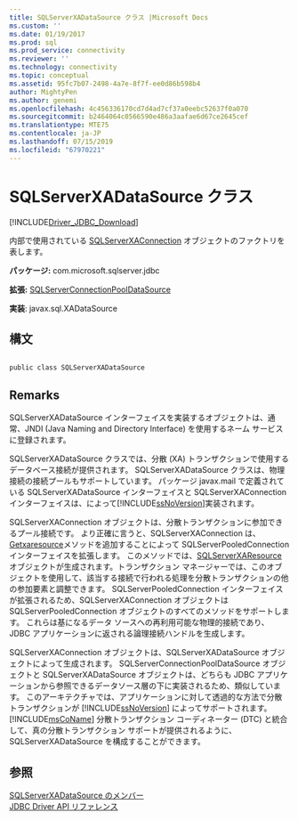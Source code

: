 ```yaml
---
title: SQLServerXADataSource クラス |Microsoft Docs
ms.custom: ''
ms.date: 01/19/2017
ms.prod: sql
ms.prod_service: connectivity
ms.reviewer: ''
ms.technology: connectivity
ms.topic: conceptual
ms.assetid: 95fc7b07-2498-4a7e-8f7f-ee0d86b598b4
author: MightyPen
ms.author: genemi
ms.openlocfilehash: 4c456336170cd7d4ad7cf37a0eebc52637f0a070
ms.sourcegitcommit: b2464064c0566590e486a3aafae6d67ce2645cef
ms.translationtype: MTE75
ms.contentlocale: ja-JP
ms.lasthandoff: 07/15/2019
ms.locfileid: "67970221"
---
```

# <a name="sqlserverxadatasource-class"></a>SQLServerXADataSource クラス
[!INCLUDE[Driver_JDBC_Download](../../../includes/driver_jdbc_download.md)]

  内部で使用されている [SQLServerXAConnection](../../../connect/jdbc/reference/sqlserverxaconnection-class.md) オブジェクトのファクトリを表します。  
  
 **パッケージ:** com.microsoft.sqlserver.jdbc  
  
 **拡張:** [SQLServerConnectionPoolDataSource](../../../connect/jdbc/reference/sqlserverconnectionpooldatasource-class.md)  
  
 **実装**: javax.sql.XADataSource  
  
## <a name="syntax"></a>構文  
  
```  
  
public class SQLServerXADataSource  
```  
  
## <a name="remarks"></a>Remarks  
 SQLServerXADataSource インターフェイスを実装するオブジェクトは、通常、JNDI (Java Naming and Directory Interface) を使用するネーム サービスに登録されます。  
  
 SQLServerXADataSource クラスでは、分散 (XA) トランザクションで使用するデータベース接続が提供されます。 SQLServerXADataSource クラスは、物理接続の接続プールもサポートしています。 パッケージ javax.mail で定義されている SQLServerXADataSource インターフェイスと SQLServerXAConnection インターフェイスは、によって[!INCLUDE[ssNoVersion](../../../includes/ssnoversion-md.md)]実装されます。  
  
 SQLServerXAConnection オブジェクトは、分散トランザクションに参加できるプール接続です。 より正確に言うと、SQLServerXAConnection は、 [Getxaresource](../../../connect/jdbc/reference/getxaresource-method-sqlserverxaconnection.md)メソッドを追加することによって SQLServerPooledConnection インターフェイスを拡張します。 このメソッドでは、[SQLServerXAResource](../../../connect/jdbc/reference/sqlserverxaresource-class.md) オブジェクトが生成されます。トランザクション マネージャーでは、このオブジェクトを使用して、該当する接続で行われる処理を分散トランザクションの他の参加要素と調整できます。 SQLServerPooledConnection インターフェイスが拡張されるため、SQLServerXAConnection オブジェクトは SQLServerPooledConnection オブジェクトのすべてのメソッドをサポートします。 これらは基になるデータ ソースへの再利用可能な物理的接続であり、JDBC アプリケーションに返される論理接続ハンドルを生成します。  
  
 SQLServerXAConnection オブジェクトは、SQLServerXADataSource オブジェクトによって生成されます。 SQLServerConnectionPoolDataSource オブジェクトと SQLServerXADataSource オブジェクトは、どちらも JDBC アプリケーションから参照できるデータソース層の下に実装されるため、類似しています。 このアーキテクチャでは、アプリケーションに対して透過的な方法で分散トランザクションが [!INCLUDE[ssNoVersion](../../../includes/ssnoversion-md.md)] によってサポートされます。 [!INCLUDE[msCoName](../../../includes/msconame_md.md)] 分散トランザクション コーディネーター (DTC) と統合して、真の分散トランザクション サポートが提供されるように、SQLServerXADataSource を構成することができます。  
  
## <a name="see-also"></a>参照  
 [SQLServerXADataSource のメンバー](../../../connect/jdbc/reference/sqlserverxadatasource-members.md)   
 [JDBC Driver API リファレンス](../../../connect/jdbc/reference/jdbc-driver-api-reference.md)  
  
  
